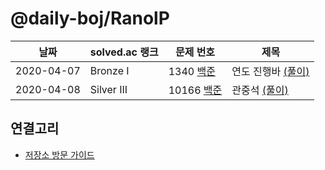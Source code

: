 # @daily-boj/RanolP

| 날짜       | solved.ac 랭크 | 문제 번호                         | 제목                                                                                   |
| ---------- | -------------- | --------------------------------- | -------------------------------------------------------------------------------------- |
| 2020-04-07 | Bronze I       | 1340 [백준](http://noj.am/1340)   | 연도 진행바 [(풀이)](https://github.com/daily-boj/RanolP/blob/master/1340/solution.py) |
| 2020-04-08 | Silver III     | 10166 [백준](http://noj.am/10166) | 관중석 [(풀이)](https://github.com/daily-boj/RanolP/blob/master/10166/solution.py)     |

## 연결고리

- [저장소 방문 가이드](./docs/Repository-Visiting-Guide.md)